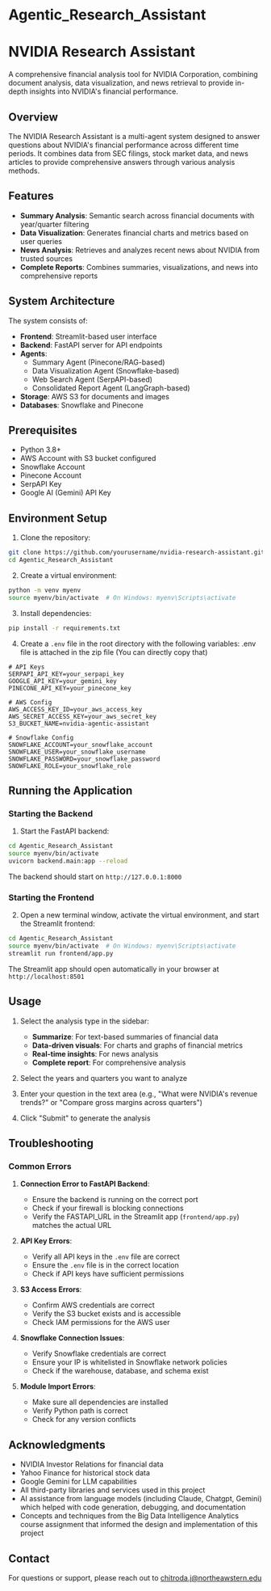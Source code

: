 # Agentic_Research_Assistant

# NVIDIA Research Assistant

A comprehensive financial analysis tool for NVIDIA Corporation, combining document analysis, data visualization, and news retrieval to provide in-depth insights into NVIDIA's financial performance.

## Overview

The NVIDIA Research Assistant is a multi-agent system designed to answer questions about NVIDIA's financial performance across different time periods. It combines data from SEC filings, stock market data, and news articles to provide comprehensive answers through various analysis methods.

## Features

- **Summary Analysis**: Semantic search across financial documents with year/quarter filtering
- **Data Visualization**: Generates financial charts and metrics based on user queries
- **News Analysis**: Retrieves and analyzes recent news about NVIDIA from trusted sources
- **Complete Reports**: Combines summaries, visualizations, and news into comprehensive reports

## System Architecture

The system consists of:
- **Frontend**: Streamlit-based user interface
- **Backend**: FastAPI server for API endpoints
- **Agents**:
  - Summary Agent (Pinecone/RAG-based)
  - Data Visualization Agent (Snowflake-based)
  - Web Search Agent (SerpAPI-based)
  - Consolidated Report Agent (LangGraph-based)
- **Storage**: AWS S3 for documents and images
- **Databases**: Snowflake and Pinecone

## Prerequisites

- Python 3.8+
- AWS Account with S3 bucket configured
- Snowflake Account
- Pinecone Account
- SerpAPI Key
- Google AI (Gemini) API Key

## Environment Setup

1. Clone the repository:
```bash
git clone https://github.com/yourusername/nvidia-research-assistant.git
cd Agentic_Research_Assistant
```

2. Create a virtual environment:
```bash
python -m venv myenv
source myenv/bin/activate  # On Windows: myenv\Scripts\activate
```

3. Install dependencies:
```bash
pip install -r requirements.txt
```

4. Create a `.env` file in the root directory with the following variables:
.env file is attached in the zip file (You can directly copy that)
```
# API Keys
SERPAPI_API_KEY=your_serpapi_key
GOOGLE_API_KEY=your_gemini_key
PINECONE_API_KEY=your_pinecone_key

# AWS Config
AWS_ACCESS_KEY_ID=your_aws_access_key
AWS_SECRET_ACCESS_KEY=your_aws_secret_key
S3_BUCKET_NAME=nvidia-agentic-assistant

# Snowflake Config
SNOWFLAKE_ACCOUNT=your_snowflake_account
SNOWFLAKE_USER=your_snowflake_username
SNOWFLAKE_PASSWORD=your_snowflake_password
SNOWFLAKE_ROLE=your_snowflake_role
```

## Running the Application

### Starting the Backend

1. Start the FastAPI backend:
```bash
cd Agentic_Research_Assistant
source myenv/bin/activate
uvicorn backend.main:app --reload
```

The backend should start on `http://127.0.0.1:8000`

### Starting the Frontend

2. Open a new terminal window, activate the virtual environment, and start the Streamlit frontend:
```bash
cd Agentic_Research_Assistant
source myenv/bin/activate  # On Windows: myenv\Scripts\activate
streamlit run frontend/app.py
```

The Streamlit app should open automatically in your browser at `http://localhost:8501`

## Usage

1. Select the analysis type in the sidebar:
   - **Summarize**: For text-based summaries of financial data
   - **Data-driven visuals**: For charts and graphs of financial metrics
   - **Real-time insights**: For news analysis
   - **Complete report**: For comprehensive analysis

2. Select the years and quarters you want to analyze

3. Enter your question in the text area (e.g., "What were NVIDIA's revenue trends?" or "Compare gross margins across quarters")

4. Click "Submit" to generate the analysis

## Troubleshooting

### Common Errors

1. **Connection Error to FastAPI Backend**:
   - Ensure the backend is running on the correct port
   - Check if your firewall is blocking connections
   - Verify the FASTAPI_URL in the Streamlit app (`frontend/app.py`) matches the actual URL

2. **API Key Errors**:
   - Verify all API keys in the `.env` file are correct
   - Ensure the `.env` file is in the correct location
   - Check if API keys have sufficient permissions

3. **S3 Access Errors**:
   - Confirm AWS credentials are correct
   - Verify the S3 bucket exists and is accessible
   - Check IAM permissions for the AWS user

4. **Snowflake Connection Issues**:
   - Verify Snowflake credentials are correct
   - Ensure your IP is whitelisted in Snowflake network policies
   - Check if the warehouse, database, and schema exist

5. **Module Import Errors**:
   - Make sure all dependencies are installed
   - Verify Python path is correct
   - Check for any version conflicts



## Acknowledgments

- NVIDIA Investor Relations for financial data
- Yahoo Finance for historical stock data
- Google Gemini for LLM capabilities
- All third-party libraries and services used in this project
- AI assistance from language models (including Claude, Chatgpt, Gemini) which helped with code generation, debugging, and documentation
- Concepts and techniques from the Big Data Intelligence Analytics course assignment that informed the design and implementation of this project

## Contact

For questions or support, please reach out to [chitroda.j@northeawstern.edu](mailto:chitroda.j@northeawstern.edu)